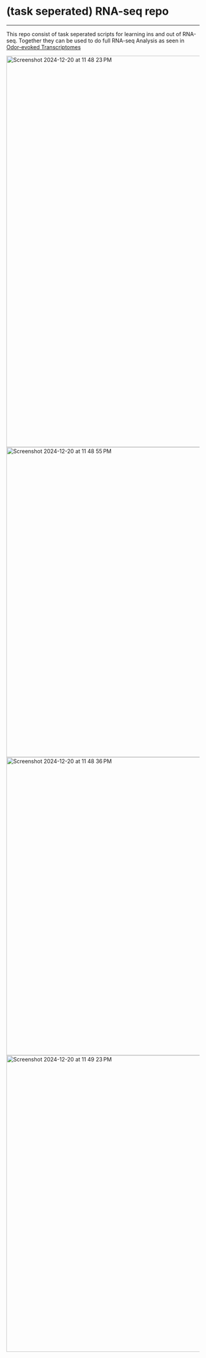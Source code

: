 # (task seperated) RNA-seq repo 

---
This repo consist of task seperated  scripts  for learning ins and out of RNA-seq. Together they can be used to do full RNA-seq Analysis as seen in [Odor-evoked Transcriptomes ](https://journals.plos.org/plosone/article?id=10.1371/journal.pone.0293018)



<img width="1020" alt="Screenshot 2024-12-20 at 11 48 23 PM" src="https://github.com/user-attachments/assets/80ea5482-fdea-4edb-b55f-2544b86d9f74" />
<img width="808" alt="Screenshot 2024-12-20 at 11 48 55 PM" src="https://github.com/user-attachments/assets/e099f7c4-7704-4b0d-8688-4b68ecb34159" />
<img width="777" alt="Screenshot 2024-12-20 at 11 48 36 PM" src="https://github.com/user-attachments/assets/16a3c028-7a1a-4cd9-92e7-1c91f0f6d158" />
<img width="773" alt="Screenshot 2024-12-20 at 11 49 23 PM" src="https://github.com/user-attachments/assets/7824981c-34d7-4ded-884d-690c2033038a" />
